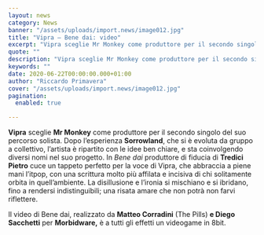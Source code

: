 ```yaml
---
layout: news
category: News
banner: "/assets/uploads/import.news/image012.jpg"
title: "Vipra – Bene dai: video"
excerpt: "Vipra sceglie Mr Monkey come produttore per il secondo singolo del suo percorso solista. Dopo l’esperienza Sorrowland, che si è evoluta da gruppo a collettivo, l’artista è ripartito con le idee ben chiare, e sta coinvolgendo diversi nomi nel suo progetto. In Bene dai produttore di fiducia di Tredici Pietro cuce un tappeto perfetto per [&hellip"
quote: ""
description: "Vipra sceglie Mr Monkey come produttore per il secondo singolo del suo percorso solista. Dopo l’esperienza Sorrowland, che si è evoluta da gruppo a collettivo, l’artista è ripartito con le idee ben chiare, e sta coinvolgendo diversi nomi nel suo progetto. In Bene dai produttore di fiducia di Tredici Pietro cuce un tappeto perfetto per [&hellip"
keywords: ""
date: 2020-06-22T00:00:00.000+01:00
author: "Riccardo Primavera"
cover: "/assets/uploads/import.news/image012.jpg"
pagination:
  enabled: true

---
```


**Vipra** sceglie **Mr Monkey** come produttore per il secondo singolo del suo percorso solista. Dopo l’esperienza **Sorrowland**, che si è evoluta da gruppo a collettivo, l’artista è ripartito con le idee ben chiare, e sta coinvolgendo diversi nomi nel suo progetto. In _Bene dai_ produttore di fiducia di **Tredici Pietro** cuce un tappeto perfetto per la voce di Vipra, che abbraccia a piene mani l’itpop, con una scrittura molto più affilata e incisiva di chi solitamente orbita in quell’ambiente. La disillusione e l’ironia si mischiano e si ibridano, fino a rendersi indistinguibili; una risata amare che non potrà non farvi riflettere.

Il video di Bene dai, realizzato da **Matteo Corradini** (The Pills) **e Diego Sacchetti** per **Morbidware,** è a tutti gli effetti un videogame in 8bit.